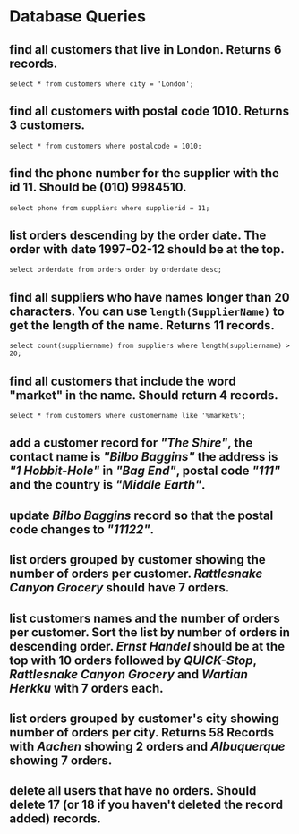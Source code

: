 # Database Queries

## find all customers that live in London. Returns 6 records.
    select * from customers where city = 'London';

## find all customers with postal code 1010. Returns 3 customers.
    select * from customers where postalcode = 1010;

## find the phone number for the supplier with the id 11. Should be (010) 9984510.
    select phone from suppliers where supplierid = 11;

## list orders descending by the order date. The order with date 1997-02-12 should be at the top.
    select orderdate from orders order by orderdate desc;

## find all suppliers who have names longer than 20 characters. You can use `length(SupplierName)` to get the length of the name. Returns 11 records.
    select count(suppliername) from suppliers where length(suppliername) > 20;

## find all customers that include the word "market" in the name. Should return 4 records.
    select * from customers where customername like '%market%';

## add a customer record for _"The Shire"_, the contact name is _"Bilbo Baggins"_ the address is _"1 Hobbit-Hole"_ in _"Bag End"_, postal code _"111"_ and the country is _"Middle Earth"_.

## update _Bilbo Baggins_ record so that the postal code changes to _"11122"_.

## list orders grouped by customer showing the number of orders per customer. _Rattlesnake Canyon Grocery_ should have 7 orders.

## list customers names and the number of orders per customer. Sort the list by number of orders in descending order. _Ernst Handel_ should be at the top with 10 orders followed by _QUICK-Stop_, _Rattlesnake Canyon Grocery_ and _Wartian Herkku_ with 7 orders each.

## list orders grouped by customer's city showing number of orders per city. Returns 58 Records with _Aachen_ showing 2 orders and _Albuquerque_ showing 7 orders.

## delete all users that have no orders. Should delete 17 (or 18 if you haven't deleted the record added) records.
